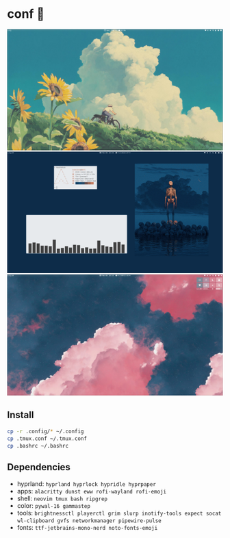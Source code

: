 # conf 🍚

![sunflowers](./img/sunflowers.png)
![skeleton](./img/skeleton.png)
![clouds](./img/clouds.png)

## Install

```bash
cp -r .config/* ~/.config
cp .tmux.conf ~/.tmux.conf
cp .bashrc ~/.bashrc
```

## Dependencies

- hyprland: `hyprland hyprlock hypridle hyprpaper`
- apps: `alacritty dunst eww rofi-wayland rofi-emoji`
- shell: `neovim tmux bash ripgrep`
- color: `pywal-16 gammastep`
- tools: `brightnessctl playerctl grim slurp inotify-tools expect socat wl-clipboard gvfs networkmanager pipewire-pulse`
- fonts: `ttf-jetbrains-mono-nerd noto-fonts-emoji`
